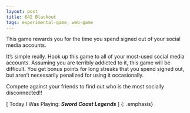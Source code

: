 ```yaml
---
layout: post
title: 642 Blackout
tags: experimental-game, web-game
---
```

This game rewards you for the time you spend signed out of your social media accounts.

It’s simple really.  Hook up this game to all of your most-used social media accounts.  Assuming you are terribly addicted to it, this game will be difficult.  You get bonus points for long streaks that you spend signed out, but aren’t necessarily penalized for using it occasionally.

Compete against your friends to find out who is the most socially disconnected!!

[ Today I Was Playing: ***Sword Coast Legends*** ]
{: .emphasis}